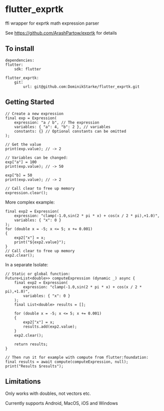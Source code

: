 # flutter_exprtk

ffi wrapper for exprtk math expression parser

See https://github.com/ArashPartow/exprtk for details

## To install
    dependencies:
    flutter:
        sdk: flutter

    flutter_exprtk:
        git:
            url: git@github.com:DominikStarke/flutter_exprtk.git


## Getting Started
    // Create a new expression
    final exp = Expression(
        expression: "a / b", // The expression
        variables: { "a": 4, "b": 2 }, // variables
        constants: {} // Optional constants can be omitted
    );

    // Get the value
    print(exp.value); // -> 2

    // Variables can be changed:
    exp["a"] = 100
    print(exp.value); // -> 50

    exp["b] = 50
    print(exp.value); // -> 2

    // Call clear to free up memory
    expression.clear();


More complex example:

    final exp2 = Expression(
        expression: "clamp(-1.0,sin(2 * pi * x) + cos(x / 2 * pi),+1.0)",
        variables: { "x": 0 }
    );
    for (double x = -5; x <= 5; x += 0.001)
    {
        exp2["x"] = x;
        print("${exp2.value}");
    }
    // Call clear to free up memory
    exp2.clear();

In a separate Isolate:

    // Static or global function:
    Future<List<double>> computeExpression (dynamic _) async {
        final exp2 = Expression(
            expression: "clamp(-1.0,sin(2 * pi * x) + cos(x / 2 * pi),+1.0)",
            variables: { "x": 0 }
        );
        final List<double> results = [];

        for (double x = -5; x <= 5; x += 0.001)
        {
            exp2["x"] = x;
            results.add(exp2.value);
        }
        exp2.clear();

        return results;
    }

    // Then run it for example with compute from flutter:foundation:
    final results = await compute(computeExpression, null);
    print("Results $results");

## Limitations
Only works with doubles, not vectors etc.

Currently supports Android, MacOS, iOS and Windows